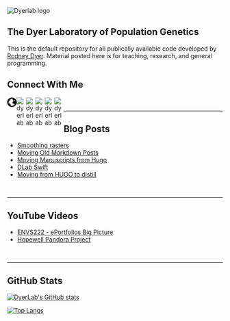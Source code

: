 ![Dyerlab logo](https://live.staticflickr.com/65535/51722755557_2368c8fb01_o_d.jpg)

## The Dyer Laboratory of Population Genetics

This is the default repository for all publically available code developed by [Rodney Dyer](https://dyerlab.org).  Material posted here is for teaching, research, and general programming.

## Connect With Me

 [<img align="left" alt="dyerlab" width="22px" src="https://raw.githubusercontent.com/iconic/open-iconic/master/svg/globe.svg" />](https://dyerlab.org)

[<img align="left" alt="dyerlab" width="22px" src="https://cdn.jsdelivr.net/npm/simple-icons@3.13.0/icons/youtube.svg" />](https://www.youtube.com/c/RodneyJDyer)

[<img align="left" alt="dyerlab" width="22px" src="https://cdn.jsdelivr.net/npm/simple-icons@3.13.0/icons/twitter.svg" />](https://www.twitter.com/RodneyDyer)

[<img align="left" alt="dyerlab" width="22px" src="https://cdn.jsdelivr.net/npm/simple-icons@3.13.0/icons/linkedin.svg" />](https://www.linkedin.com/in/dr-rodney-dyer/)

[<img align="left" alt="dyerlab" width="22px" src="https://cdn.jsdelivr.net/npm/simple-icons@3.13.0/icons/instagram.svg" />](https://www.instagram.com/RodneyDyer)

[<img align="left" alt="dyerlab" width="22px" src="https://cdn.jsdelivr.net/npm/simple-icons@3.13.0/icons/github.svg" />](https://www.github.com/dyerlab)

<br />

---

## Blog Posts

<!-- BLOG-POST-LIST:START -->
- [Smoothing rasters](https://dyerlab.github.io/DLabWebsite/posts/2021-12-15-smoothing-rasters)
- [Moving Old Markdown Posts](https://dyerlab.github.io/DLabWebsite/posts/2021-12-14-moving-old-markdown-posts)
- [Moving Manuscripts from Hugo](https://dyerlab.github.io/DLabWebsite/posts/2021-12-12-moving-manuscripts-from-hugo)
- [DLab Swift](https://dyerlab.github.io/DLabWebsite/posts/2021-12-12-dlab-swift)
- [Moving from HUGO to distill](https://dyerlab.github.io/DLabWebsite/posts/2021-06-11-moving-from-hugo-to-distill)
<!-- BLOG-POST-LIST:END -->

<br />

---

## YouTube Videos

<!-- YOUTUBE:START -->
- [ENVS222 - ePortfolios Big Picture](https://www.youtube.com/watch?v=lM6lE27qmYU)
- [Hopewell Pandora Project](https://www.youtube.com/watch?v=Ko9ijjLiVb0)
<!-- YOUTUBE:END -->

<br />

---

## GitHub Stats

[![DyerLab's GitHub stats](https://github-readme-stats.vercel.app/api?username=dyerlab&count_private=true&show_icons=true&hide_title=true)](https://github.com/anuraghazra/github-readme-stats)

[![Top Langs](https://github-readme-stats.vercel.app/api/top-langs/?username=dyerlab&hide_title=true)](https://github.com/anuraghazra/github-readme-stats)